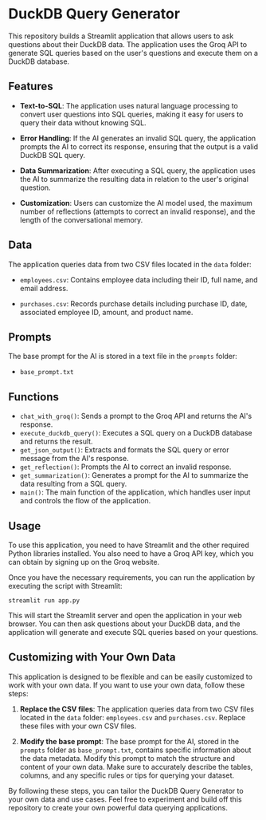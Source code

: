 # DuckDB Query Generator

This repository builds a Streamlit application that allows users to ask questions about their DuckDB data. The application uses the Groq API to generate SQL queries based on the user's questions and execute them on a DuckDB database.

## Features

- **Text-to-SQL**: The application uses natural language processing to convert user questions into SQL queries, making it easy for users to query their data without knowing SQL.

- **Error Handling**: If the AI generates an invalid SQL query, the application prompts the AI to correct its response, ensuring that the output is a valid DuckDB SQL query.

- **Data Summarization**: After executing a SQL query, the application uses the AI to summarize the resulting data in relation to the user's original question.

- **Customization**: Users can customize the AI model used, the maximum number of reflections (attempts to correct an invalid response), and the length of the conversational memory.

## Data

The application queries data from two CSV files located in the `data` folder:

- `employees.csv`: Contains employee data including their ID, full name, and email address.

- `purchases.csv`: Records purchase details including purchase ID, date, associated employee ID, amount, and product name.

## Prompts

The base prompt for the AI is stored in a text file in the `prompts` folder:

- `base_prompt.txt`

## Functions

- `chat_with_groq()`: Sends a prompt to the Groq API and returns the AI's response.
- `execute_duckdb_query()`: Executes a SQL query on a DuckDB database and returns the result.
- `get_json_output()`: Extracts and formats the SQL query or error message from the AI's response.
- `get_reflection()`: Prompts the AI to correct an invalid response.
- `get_summarization()`: Generates a prompt for the AI to summarize the data resulting from a SQL query.
- `main()`: The main function of the application, which handles user input and controls the flow of the application.

## Usage

To use this application, you need to have Streamlit and the other required Python libraries installed. You also need to have a Groq API key, which you can obtain by signing up on the Groq website.

Once you have the necessary requirements, you can run the application by executing the script with Streamlit:

```shell
streamlit run app.py
```

This will start the Streamlit server and open the application in your web browser. You can then ask questions about your DuckDB data, and the application will generate and execute SQL queries based on your questions.

## Customizing with Your Own Data

This application is designed to be flexible and can be easily customized to work with your own data. If you want to use your own data, follow these steps:

1. **Replace the CSV files**: The application queries data from two CSV files located in the `data` folder: `employees.csv` and `purchases.csv`. Replace these files with your own CSV files.

2. **Modify the base prompt**: The base prompt for the AI, stored in the `prompts` folder as `base_prompt.txt`, contains specific information about the data metadata. Modify this prompt to match the structure and content of your own data. Make sure to accurately describe the tables, columns, and any specific rules or tips for querying your dataset.

By following these steps, you can tailor the DuckDB Query Generator to your own data and use cases. Feel free to experiment and build off this repository to create your own powerful data querying applications.
